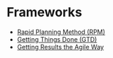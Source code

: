 # Frameworks

* [Rapid Planning Method (RPM)](https://www.tonyrobbins.com/pdfs/Workbook-Time-of-your-Life.pdf)
* [Getting Things Done (GTD)](https://gettingthingsdone.com/)
* [Getting Results the Agile Way](http://gettingresults.com/)